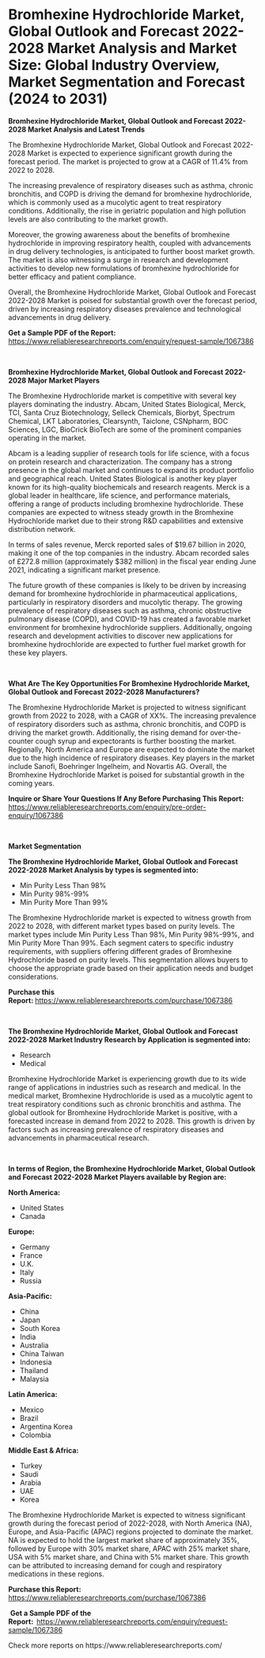 <p><h1>Bromhexine Hydrochloride Market, Global Outlook and Forecast 2022-2028 Market Analysis and Market Size: Global Industry Overview, Market Segmentation and Forecast (2024 to 2031)</h1></p><p><strong>Bromhexine Hydrochloride Market, Global Outlook and Forecast 2022-2028 Market Analysis and Latest Trends</strong></p>
<p><p>The Bromhexine Hydrochloride Market, Global Outlook and Forecast 2022-2028 Market is expected to experience significant growth during the forecast period. The market is projected to grow at a CAGR of 11.4% from 2022 to 2028. </p><p>The increasing prevalence of respiratory diseases such as asthma, chronic bronchitis, and COPD is driving the demand for bromhexine hydrochloride, which is commonly used as a mucolytic agent to treat respiratory conditions. Additionally, the rise in geriatric population and high pollution levels are also contributing to the market growth.</p><p>Moreover, the growing awareness about the benefits of bromhexine hydrochloride in improving respiratory health, coupled with advancements in drug delivery technologies, is anticipated to further boost market growth. The market is also witnessing a surge in research and development activities to develop new formulations of bromhexine hydrochloride for better efficacy and patient compliance.</p><p>Overall, the Bromhexine Hydrochloride Market, Global Outlook and Forecast 2022-2028 Market is poised for substantial growth over the forecast period, driven by increasing respiratory diseases prevalence and technological advancements in drug delivery.</p></p>
<p><strong>Get a Sample PDF of the Report:&nbsp;</strong> <a href="https://www.reliableresearchreports.com/enquiry/request-sample/1067386">https://www.reliableresearchreports.com/enquiry/request-sample/1067386</a></p>
<p>&nbsp;</p>
<p><strong>Bromhexine Hydrochloride Market, Global Outlook and Forecast 2022-2028 Major Market Players</strong></p>
<p><p>The Bromhexine Hydrochloride market is competitive with several key players dominating the industry. Abcam, United States Biological, Merck, TCI, Santa Cruz Biotechnology, Selleck Chemicals, Biorbyt, Spectrum Chemical, LKT Laboratories, Clearsynth, Taiclone, CSNpharm, BOC Sciences, LGC, BioCrick BioTech are some of the prominent companies operating in the market.</p><p>Abcam is a leading supplier of research tools for life science, with a focus on protein research and characterization. The company has a strong presence in the global market and continues to expand its product portfolio and geographical reach. United States Biological is another key player known for its high-quality biochemicals and research reagents. Merck is a global leader in healthcare, life science, and performance materials, offering a range of products including bromhexine hydrochloride. These companies are expected to witness steady growth in the Bromhexine Hydrochloride market due to their strong R&D capabilities and extensive distribution network.</p><p>In terms of sales revenue, Merck reported sales of $19.67 billion in 2020, making it one of the top companies in the industry. Abcam recorded sales of £272.8 million (approximately $382 million) in the fiscal year ending June 2021, indicating a significant market presence.</p><p>The future growth of these companies is likely to be driven by increasing demand for bromhexine hydrochloride in pharmaceutical applications, particularly in respiratory disorders and mucolytic therapy. The growing prevalence of respiratory diseases such as asthma, chronic obstructive pulmonary disease (COPD), and COVID-19 has created a favorable market environment for bromhexine hydrochloride suppliers. Additionally, ongoing research and development activities to discover new applications for bromhexine hydrochloride are expected to further fuel market growth for these key players.</p></p>
<p>&nbsp;</p>
<p><strong>What Are The Key Opportunities For Bromhexine Hydrochloride Market, Global Outlook and Forecast 2022-2028 Manufacturers?</strong></p>
<p><p>The Bromhexine Hydrochloride Market is projected to witness significant growth from 2022 to 2028, with a CAGR of XX%. The increasing prevalence of respiratory disorders such as asthma, chronic bronchitis, and COPD is driving the market growth. Additionally, the rising demand for over-the-counter cough syrup and expectorants is further boosting the market. Regionally, North America and Europe are expected to dominate the market due to the high incidence of respiratory diseases. Key players in the market include Sanofi, Boehringer Ingelheim, and Novartis AG. Overall, the Bromhexine Hydrochloride Market is poised for substantial growth in the coming years.</p></p>
<p><strong>Inquire or Share Your Questions If Any Before Purchasing This Report:</strong> <a href="https://www.reliableresearchreports.com/enquiry/pre-order-enquiry/1067386">https://www.reliableresearchreports.com/enquiry/pre-order-enquiry/1067386</a></p>
<p>&nbsp;</p>
<p><strong>Market Segmentation</strong></p>
<p><strong>The Bromhexine Hydrochloride Market, Global Outlook and Forecast 2022-2028 Market Analysis by types is segmented into:</strong></p>
<p><ul><li>Min Purity Less Than 98%</li><li>Min Purity 98%-99%</li><li>Min Purity More Than 99%</li></ul></p>
<p><p>The Bromhexine Hydrochloride market is expected to witness growth from 2022 to 2028, with different market types based on purity levels. The market types include Min Purity Less Than 98%, Min Purity 98%-99%, and Min Purity More Than 99%. Each segment caters to specific industry requirements, with suppliers offering different grades of Bromhexine Hydrochloride based on purity levels. This segmentation allows buyers to choose the appropriate grade based on their application needs and budget considerations.</p></p>
<p><strong>Purchase this Report:&nbsp;</strong><a href="https://www.reliableresearchreports.com/purchase/1067386">https://www.reliableresearchreports.com/purchase/1067386</a></p>
<p>&nbsp;</p>
<p><strong>The Bromhexine Hydrochloride Market, Global Outlook and Forecast 2022-2028 Market Industry Research by Application is segmented into:</strong></p>
<p><ul><li>Research</li><li>Medical</li></ul></p>
<p><p>Bromhexine Hydrochloride Market is experiencing growth due to its wide range of applications in industries such as research and medical. In the medical market, Bromhexine Hydrochloride is used as a mucolytic agent to treat respiratory conditions such as chronic bronchitis and asthma. The global outlook for Bromhexine Hydrochloride Market is positive, with a forecasted increase in demand from 2022 to 2028. This growth is driven by factors such as increasing prevalence of respiratory diseases and advancements in pharmaceutical research.</p></p>
<p>&nbsp;</p>
<p><strong>In terms of Region, the Bromhexine Hydrochloride Market, Global Outlook and Forecast 2022-2028 Market Players available by Region are:</strong></p>
<p>
    <p> <strong> North America: </strong>
        <ul>
            <li>United States</li>
            <li>Canada</li>
        </ul>
        </p> 
    <p> <strong> Europe: </strong>
        <ul>
            <li>Germany</li>
            <li>France</li>
            <li>U.K.</li>
            <li>Italy</li>
            <li>Russia</li>
        </ul>
        </p> 
    <p> <strong> Asia-Pacific: </strong>
        <ul>
            <li>China</li>
            <li>Japan</li>
            <li>South Korea</li>
            <li>India</li>
            <li>Australia</li>
            <li>China Taiwan</li>
            <li>Indonesia</li>
            <li>Thailand</li>
            <li>Malaysia</li>
        </ul>
        </p> 
    <p> <strong> Latin America: </strong>
        <ul>
            <li>Mexico</li>
            <li>Brazil</li>
            <li>Argentina Korea</li>
            <li>Colombia</li>
        </ul>
        </p> 
    <p> <strong> Middle East & Africa: </strong>
        <ul>
            <li>Turkey</li>
            <li>Saudi</li>
            <li>Arabia</li>
            <li>UAE</li>
            <li>Korea</li>
        </ul>
    </p>
    </p>
<p><p>The Bromhexine Hydrochloride Market is expected to witness significant growth during the forecast period of 2022-2028, with North America (NA), Europe, and Asia-Pacific (APAC) regions projected to dominate the market. NA is expected to hold the largest market share of approximately 35%, followed by Europe with 30% market share, APAC with 25% market share, USA with 5% market share, and China with 5% market share. This growth can be attributed to increasing demand for cough and respiratory medications in these regions.</p></p>
<p><strong>Purchase this Report: </strong><a href="https://www.reliableresearchreports.com/purchase/1067386">https://www.reliableresearchreports.com/purchase/1067386</a></p>
<p>&nbsp;<strong>Get a Sample PDF of the Report:&nbsp;&nbsp;</strong><a href="https://www.reliableresearchreports.com/enquiry/request-sample/1067386">https://www.reliableresearchreports.com/enquiry/request-sample/1067386</a></p>
<p><strong></strong></p>
<p>Check more reports on https://www.reliableresearchreports.com/</p>